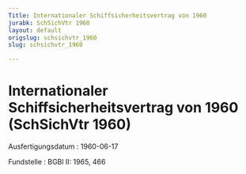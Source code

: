 ```yaml
---
Title: Internationaler Schiffsicherheitsvertrag von 1960
jurabk: SchSichVtr 1960
layout: default
origslug: schsichvtr_1960
slug: schsichvtr_1960

---
```


# Internationaler Schiffsicherheitsvertrag von 1960 (SchSichVtr 1960)

Ausfertigungsdatum
:   1960-06-17

Fundstelle
:   BGBl II: 1965, 466

